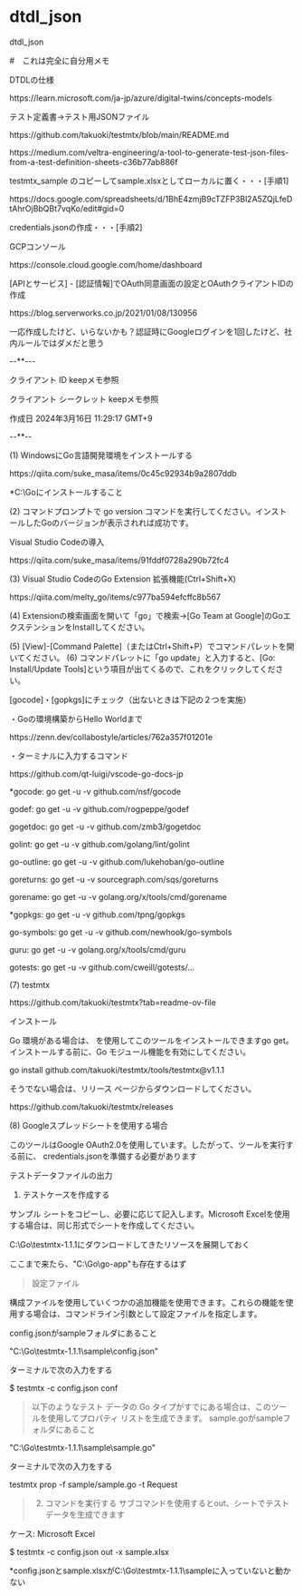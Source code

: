 # dtdl_json
dtdl_json

#　これは完全に自分用メモ

DTDLの仕様
<p>https://learn.microsoft.com/ja-jp/azure/digital-twins/concepts-models</p>

テスト定義書→テスト用JSONファイル
<p>https://github.com/takuoki/testmtx/blob/main/README.md</p>
<p>https://medium.com/veltra-engineering/a-tool-to-generate-test-json-files-from-a-test-definition-sheets-c36b77ab886f</p>

testmtx_sample のコピーしてsample.xlsxとしてローカルに置く・・・[手順1]
<p>https://docs.google.com/spreadsheets/d/1BhE4zmjB9cTZFP3Bl2A5ZQjLfeDtAhrOjBbQBt7vqKo/edit#gid=0</p>

<p>credentials.jsonの作成・・・[手順2]</p>
GCPコンソール
<p>https://console.cloud.google.com/home/dashboard</p>
<p>[APIとサービス] - [認証情報]でOAuth同意画面の設定とOAuthクライアントIDの作成</p>
<p>https://blog.serverworks.co.jp/2021/01/08/130956</p>
<p>一応作成したけど、いらないかも？認証時にGoogleログインを1回したけど、社内ルールではダメだと思う</p>

--**---
<p>クライアント ID	keepメモ参照</p>
<p>クライアント シークレット	keepメモ参照</p>
<p>作成日	2024年3月16日 11:29:17 GMT+9</p>
--**--

(1) WindowsにGo言語開発環境をインストールする
<p>https://qiita.com/suke_masa/items/0c45c92934b9a2807ddb</p>

*C:\Goにインストールすること

(2) コマンドプロンプトで go version コマンドを実行してください。インストールしたGoのバージョンが表示されれば成功です。

Visual Studio Codeの導入
<p>https://qiita.com/suke_masa/items/91fddf0728a290b72fc4</p>

(3) Visual Studio CodeのGo Extension
拡張機能(Ctrl+Shift+X)
<p>https://qiita.com/melty_go/items/c977ba594efcffc8b567</p>
(4) Extensionの検索画面を開いて「go」で検索→[Go Team at Google]のGoエクステンションをInstallしてください。

(5) [View]-[Command Palette]（またはCtrl+Shift+P）でコマンドパレットを開いてください。
(6) コマンドパレットに「go update」と入力すると、[Go: Install/Update Tools]という項目が出てくるので、これをクリックしてください。
<p> [gocode]・[gopkgs]にチェック（出ないときは下記の２つを実施）</p>

 ・Goの環境構築からHello Worldまで
 <p>https://zenn.dev/collabostyle/articles/762a357f01201e</p>
 ・ターミナルに入力するコマンド
 <p>https://github.com/qt-luigi/vscode-go-docs-jp</p>

<p>*gocode: go get -u -v github.com/nsf/gocode</p>
<p>godef: go get -u -v github.com/rogpeppe/godef</p>
<p>gogetdoc: go get -u -v github.com/zmb3/gogetdoc</p>
<p>golint: go get -u -v github.com/golang/lint/golint</p>
<p>go-outline: go get -u -v github.com/lukehoban/go-outline</p>
<p>goreturns: go get -u -v sourcegraph.com/sqs/goreturns</p>
<p>gorename: go get -u -v golang.org/x/tools/cmd/gorename</p>
<p>*gopkgs: go get -u -v github.com/tpng/gopkgs</p>
<p>go-symbols: go get -u -v github.com/newhook/go-symbols</p>
<p>guru: go get -u -v golang.org/x/tools/cmd/guru</p>
<p>gotests: go get -u -v github.com/cweill/gotests/...</p>

(7) testmtx
<p>https://github.com/takuoki/testmtx?tab=readme-ov-file</p>
インストール
<p>Go 環境がある場合は、 を使用してこのツールをインストールできますgo get。インストールする前に、Go モジュール機能を有効にしてください。</p>

<p>go install github.com/takuoki/testmtx/tools/testmtx@v1.1.1</p>
そうでない場合は、リリース ページからダウンロードしてください。
<p>https://github.com/takuoki/testmtx/releases</p>

(8) Googleスプレッドシートを使用する場合
<p>このツールはGoogle OAuth2.0を使用しています。したがって、ツールを実行する前に、 credentials.jsonを準備する必要があります</p>

テストデータファイルの出力
1. テストケースを作成する
<p>サンプル シートをコピーし、必要に応じて記入します。Microsoft Excelを使用する場合は、同じ形式でシートを作成してください。</p>

<p>C:\Go\testmtx-1.1.1にダウンロードしてきたリソースを展開しておく</p>
ここまで来たら、"C:\Go\go-app"も存在するはず

>設定ファイル
<p>構成ファイルを使用していくつかの追加機能を使用できます。これらの機能を使用する場合は、コマンドライン引数として設定ファイルを指定します。</p>
config.jsonがsampleフォルダにあること
<p>"C:\Go\testmtx-1.1.1\sample\config.json"</p>

ターミナルで次の入力をする
<p>$ testmtx -c config.json conf</p>

>以下のようなテスト データの Go タイプがすでにある場合は、このツールを使用してプロパティ リストを生成できます。
sample.goがsampleフォルダにあること
<p>"C:\Go\testmtx-1.1.1\sample\sample.go"</p>

ターミナルで次の入力をする
<p>testmtx prop -f sample/sample.go -t Request</p>

>2. コマンドを実行する
サブコマンドを使用するとout、シートでテストデータを生成できます

ケース: Microsoft Excel
<p>$ testmtx -c config.json out -x sample.xlsx</p>

<p>*config.jsonとsample.xlsxがC:\Go\testmtx-1.1.1\sampleに入っていないと動かない</p>

